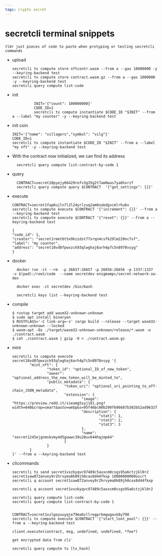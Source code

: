 ```yaml
---
tags: crypto secret
---
```


# secretcli terminal snippets
```
tldr just pieces of code to paste when protyping or testing secretcli commands
```

- upload
    ```
    secretcli tx compute store nftcontr.wasm --from a --gas 10000000 -y --keyring-backend test
    secretcli tx compute store contract.wasm.gz --from a --gas 1000000 -y --keyring-backend test
    secretcli query compute list-code
    ```

- init
        
                INIT='{"count": 100000000}'
                CODE_ID=2
                secretcli tx compute instantiate $CODE_ID "$INIT" --from a --label "my counter" -y --keyring-backend test

- init coin
    ```
    INIT='{"name": "villagers","symbol": "vilg"}'
    CODE_ID=1
    secretcli tx compute instantiate $CODE_ID "$INIT" --from a --label "my nft" -y --keyring-backend test
    ```

- With the contract now initialized, we can find its address

        secretcli query compute list-contract-by-code 1

- query

        CONTRACT=secret10pyejy66429refv3g35g2t7am0was7ya6hvrzf
        secretcli query compute query $CONTRACT  '{"get_settings": {}}'

- execute
    ```
    CONTRACT=secret1fap6ujln7l2l24yrlzuq2am6nakdgvcmlrhu6x
    secretcli tx compute execute $CONTRACT '{"increment": {}}' --from a --keyring-backend test
    secretcli tx compute execute $CONTRACT '{"reset": {}}' --from a --keyring-backend test

    {
    "code_id": 1,
    "creator": "secret1rmet6t5x9kzzdst77xrqn4csfk29lm220nc7sf",
    "label": "my counter",
    "address": "secret18vd8fpwxzck93qlwghaj6arh4p7c5n8978vsyg"
    }
    ```
- docker

        docker run -it --rm  -p 26657:26657 -p 26656:26656 -p 1337:1337  -v $(pwd):/root/code  --name secretdev enigmampc/secret-network-sw-dev

        docker exec -it secretdev /bin/bash

        secretcli keys list --keyring-backend test
- compile 
    ```
    $ rustup target add wasm32-unknown-unknown
    $ sudo apt install binaryen
    $ RUSTFLAGS='-C link-arg=-s' cargo build --release --target wasm32-unknown-unknown --locked
    $ wasm-opt -Oz ./target/wasm32-unknown-unknown/release/*.wasm -o ./contract.wasm
    $ cat ./contract.wasm | gzip -9 > ./contract.wasm.gz
    ```

- mint 
    ```
    secretcli tx compute execute secret18vd8fpwxzck93qlwghaj6arh4p7c5n8978vsyg '{
            "mint_nft": {
                    "token_id": "optional_ID_of_new_token",
                    "owner": "optional_address_the_new_token_will_be_minted_to",
                    "public_metadata": {
                            "token_uri": "optional_uri_pointing_to_off-chain_JSON_metadata",
                            "extension": {
                                    "image": "https://preview.redd.it/sieamg5syj181.png?width=640&crop=smart&auto=webp&s=95f46bc80b290f696687b302b52ad9632f658191",
                                    "description": {
                                            "stat1": 1,
                                            "stat2": 2,
                                            "stat3": 3
                                    },
                                    "name": "secret1245ejgnmskvmy4d5guwwc39u28uv644hqjmp64"
                            }
                    }
            }
    }' --from a --keyring-backend test
    ```

- clicommands
    ```
    secretcli tx send secret1vxzkyqvc97489c5axxcm0csgs95a6ctzjkl0r2 secret1saw872anvey9r2hrvyma8k89jh0cas0d44fkxp 10000000000uscrt
    secretcli q account secret1saw872anvey9r2hrvyma8k89jh0cas0d44fkxp

    secretcli q account secret1vxzkyqvc97489c5axxcm0csgs95a6ctzjkl0r2

    secretcli query compute list-code
    secretcli query compute list-contract-by-code 1


    CONTRACT=secret1xzlgeyuuyqje79ma6vllregprkmgwgavk8y798
    secretcli tx compute execute $CONTRACT '{"start_loot_pool": {}}' --from a --keyring-backend test

    client.execute(contract, msg, undefined, undefined, *fee*)
    
    get encrypted data from cli'
    
    secretcli query compute tx [tx_hash]
    ```
